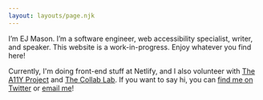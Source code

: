 ```yaml
---
layout: layouts/page.njk
---
```


I’m EJ Mason. I’m a software engineer, web accessibility specialist, writer, and speaker. This website is a work-in-progress. Enjoy whatever you find here!

Currently, I'm doing front-end stuff at Netlify, and I also volunteer with [The A11Y Project](https://www.a11yproject.com/) and [The Collab Lab](https://the-collab-lab.codes). If you want to say hi, you can [find me on Twitter](https://www.twitter.com/codeability) or [email me](mailto:hey@ejmason.com)!
